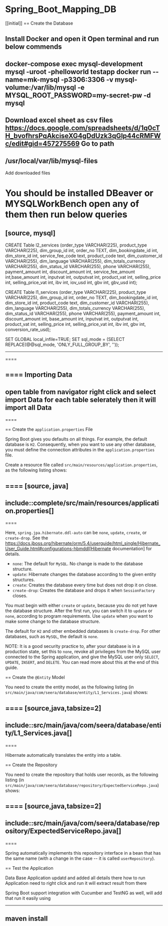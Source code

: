 # Spring_Boot_Mapping_DB

[[initial]]
== Create the Database

Install Docker and open it
Open terminal and run below commends
----
docker-compose exec  mysql-development mysql -uroot -phelloworld testapp
docker run --name=mk-mysql -p3306:3306 -v mysql-volume:/var/lib/mysql -e MYSQL_ROOT_PASSWORD=my-secret-pw -d mysql
----

Download excel sheet as csv files https://docs.google.com/spreadsheets/d/1q0cTH_bvofhrsPqAkciseXG4gDdUzk3qGlp44cRMFWc/edit#gid=457275569
Go to path 
----
/usr/local/var/lib/mysql-files
----
Add downloaded files

You should be installed DBeaver or MYSQLWorkBench
open any of them then run below queries
====
[source, mysql]
----
CREATE Table l2_services (order_type VARCHAR(225), product_type VARCHAR(225), dim_group_id int, order_no TEXT, dim_bookingdate_id int, dim_store_id int, service_fee_code text, product_code text, dim_customer_id VARCHAR(255),	dim_language VARCHAR(255),	dim_totals_currency VARCHAR(255), dim_status_id VARCHAR(255), phone VARCHAR(255),	payment_amount int,	discount_amount int,	service_fee_amount int,base_amount int,	inputvat int,	outputvat int,	product_vat	int, selling_price	int, selling_price_vat	int, ibv int, iov_usd int, gbv int, gbv_usd int);

CREATE Table l1_services (order_type VARCHAR(225), product_type VARCHAR(225), dim_group_id int, order_no TEXT, dim_bookingdate_id int, dim_store_id int,  product_code text, dim_customer_id VARCHAR(255),	dim_language VARCHAR(255),	dim_totals_currency VARCHAR(255), dim_status_id VARCHAR(255), phone VARCHAR(255),	payment_amount int,	discount_amount int,	base_amount int,	inputvat int,	outputvat int,	product_vat	int, selling_price	int, selling_price_vat	int, ibv int, gbv int, conversion_rate_usd);

SET GLOBAL local_infile=TRUE;
SET sql_mode = (SELECT REPLACE(@@sql_mode, 'ONLY_FULL_GROUP_BY', ''));

----
====

====
Importing Data
----
open table from navigator right click and select import Data for each table selerately then it will import all Data
----
====


== Create the `application.properties` File

Spring Boot gives you defaults on all things. For example, the default database is `H2`.
Consequently, when you want to use any other database, you must define the connection
attributes in the `application.properties` file.

Create a resource file called `src/main/resources/application.properties`, as the
following listing shows:

====
[source, java]
----
include::complete/src/main/resources/application.properties[]
----
====

Here, `spring.jpa.hibernate.ddl-auto` can be `none`, `update`, `create`, or `create-drop`.
See the https://docs.jboss.org/hibernate/orm/5.4/userguide/html_single/Hibernate_User_Guide.html#configurations-hbmddl[Hibernate documentation] for details.

* `none`: The default for `MySQL`. No change is made to the database structure.
* `update`: Hibernate changes the database according to the given entity structures.
* `create`: Creates the database every time but does not drop it on close.
* `create-drop`: Creates the database and drops it when `SessionFactory` closes.

You must begin with either `create` or `update`, because you do not yet have the database
structure. After the first run, you can switch it to `update` or `none`, according to
program requirements. Use `update` when you want to make some change to the database
structure.

The default for `H2` and other embedded databases is `create-drop`. For other databases,
such as `MySQL`, the default is `none`.

NOTE: It is a good security practice to, after your database is in a production state, set
this to `none`, revoke all privileges from the MySQL user connected to the Spring
application, and give the MySQL user only `SELECT`, `UPDATE`, `INSERT`, and `DELETE`. You
can read more about this at the end of this guide.

== Create the `@Entity` Model

You need to create the entity model, as the following listing
(in `src/main/java/com/seera/database/entity/L1_Services.java`) shows:

====
[source,java,tabsize=2]
----
include::src/main/java/com/seera/database/entity/L1_Services.java[]
----
====

Hibernate automatically translates the entity into a table.

== Create the Repository

You need to create the repository that holds user records, as the following listing
(in `src/main/java/com/seera/database/repository/ExpectedServiceRepo.java`) shows:

====
[source,java,tabsize=2]
----
include::src/main/java/com/seera/database/repository/ExpectedServiceRepo.java[]
----
====

Spring automatically implements this repository interface in a bean that has the same name
(with a change in the case -- it is called `userRepository`).


== Test the Application

Data Base Application updatd and added all details there how to run Application need to right click and run it will extract result from there

Spring Boot support integration with Cucumber and TestNG as well, will add that 
run it easily using 

----
maven install
----

